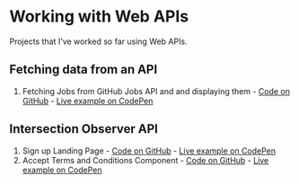 # Working with Web APIs

Projects that I've worked so far using Web APIs.

## Fetching data from an API

1. Fetching Jobs from GitHub Jobs API and and displaying them - [Code on GitHub](https://github.com/alexandracaulea/working-with-apis/tree/master/Fetching%20and%20Displaying%20Jobs) - [Live example on CodePen](https://codepen.io/alexandracaulea/full/VwLBGOj)

## Intersection Observer API

1. Sign up Landing Page - [Code on GitHub](https://github.com/alexandracaulea/working-with-apis/tree/master/Sign%20up%20Landing%20Page) - [Live example on CodePen](https://codepen.io/alexandracaulea/full/mdygyxV)
2. Accept Terms and Conditions Component - [Code on GitHub](https://github.com/alexandracaulea/working-with-apis/tree/master/Accept%20Terms%20and%20Conditions%20Component) - [Live example on CodePen](https://codepen.io/alexandracaulea/full/VwYOPKM)
